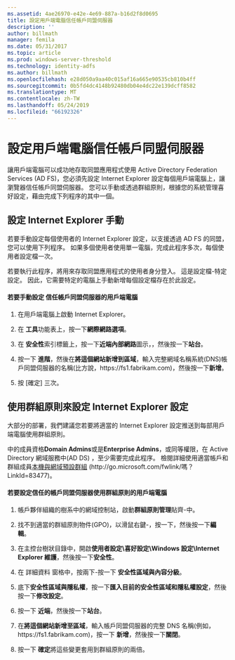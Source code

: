 ```yaml
---
ms.assetid: 4ae26970-e42e-4e69-887a-b16d2f8d0695
title: 設定用戶端電腦信任帳戶同盟伺服器
description: ''
author: billmath
manager: femila
ms.date: 05/31/2017
ms.topic: article
ms.prod: windows-server-threshold
ms.technology: identity-adfs
ms.author: billmath
ms.openlocfilehash: e28d050a9aa40c015af16a665e90535cb810b4ff
ms.sourcegitcommit: 0b5fd4dc4148b92480db04e4dc22e139dcff8582
ms.translationtype: MT
ms.contentlocale: zh-TW
ms.lasthandoff: 05/24/2019
ms.locfileid: "66192326"
---
```

# <a name="configure-client-computers-to-trust-the-account-federation-server"></a>設定用戶端電腦信任帳戶同盟伺服器

讓用戶端電腦可以成功地存取同盟應用程式使用 Active Directory Federation Services \(AD FS\)，您必須先設定 Internet Explorer 設定每個用戶端電腦上，讓瀏覽器信任帳戶同盟伺服器。 您可以手動或透過群組原則，根據您的系統管理喜好設定，藉由完成下列程序的其中一個。  
  
## <a name="configuring-internet-explorer-settings-manually"></a>設定 Internet Explorer 手動  
若要手動設定每個使用者的 Internet Explorer 設定，以支援透過 AD FS 的同盟，您可以使用下列程序。 如果多個使用者使用單一電腦，完成此程序多次，每個使用者設定檔一次。  
  
若要執行此程序，將用來存取同盟應用程式的使用者身分登入。 這是設定檔\-特定設定。 因此，它需要特定的電腦上手動新增每個設定檔存在於此設定。  
  
#### <a name="to-manually-configure-client-computers-to-trust-the-account-federation-server"></a>若要手動設定 信任帳戶同盟伺服器的用戶端電腦  
  
1.  在用戶端電腦上啟動 Internet Explorer。  
  
2.  在 **工具**功能表上，按一下**網際網路選項**。  
  
3.  在 **安全性**索引標籤上，按一下**近端內部網路**圖示，，然後按一下**站台**。  
  
4.  按一下 **進階**，然後在**將這個網站新增到區域**，輸入完整網域名稱系統\(DNS\)帳戶同盟伺服器的名稱\(比方說，https:\/\/fs1.fabrikam.com\)，然後按一下**新增**。  
  
5.  按 [確定]  三次。  
  
## <a name="configuring-internet-explorer-settings-by-using-grouppolicy"></a>使用群組原則來設定 Internet Explorer 設定  
大部分的部署，我們建議您若要將適當的 Internet Explorer 設定推送到每部用戶端電腦使用群組原則。  
  
中的成員資格**Domain Admins**或是**Enterprise Admins**，或同等權限，在 Active Directory 網域服務中\(AD DS\) ，至少需要完成此程序。  檢閱詳細使用適當帳戶和群組成員[本機與網域預設群組](https://go.microsoft.com/fwlink/?LinkId=83477) \(http:\/\/go.microsoft.com\/fwlink\/嗎？LinkId\=83477\)。   
  
#### <a name="to-configure-client-computers-to-trust-the-account-federation-server-by-using-grouppolicy"></a>若要設定信任的帳戶同盟伺服器使用群組原則的用戶端電腦  
  
1.  帳戶夥伴組織的樹系中的網域控制站，啟動**群組原則管理**貼齊\-中。  
  
2.  找不到適當的群組原則物件\(GPO\)，以滑鼠右鍵\-，按一下，然後按一下**編輯**。  
  
3.  在主控台樹狀目錄中，開啟**使用者設定\\喜好設定\\Windows 設定\\Internet Explorer 維護**，然後按一下**安全性**。  
  
4.  在 詳細資料 窗格中，按兩下\-按一下 **安全性區域與內容分級**。  
  
5.  底下**安全性區域與隱私權**，按一下**匯入目前的安全性區域和隱私權設定**，然後按一下**修改設定**。  
  
6.  按一下 **近端**，然後按一下**站台**。  
  
7.  在**將這個網站新增至區域**，輸入帳戶同盟伺服器的完整 DNS 名稱\(例如，https:\/\/fs1.fabrikam.com\)，按一下 **新增**，然後按一下**關閉**。  
  
8.  按一下 **確定**將這些變更套用到群組原則的兩倍。  
  
